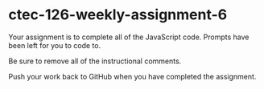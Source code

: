 # ctec-126-weekly-assignment-6

Your assignment is to complete all of the JavaScript code. Prompts have been left for you to code to.

Be sure to remove all of the instructional comments.

Push your work back to GitHub when you have completed the assignment.